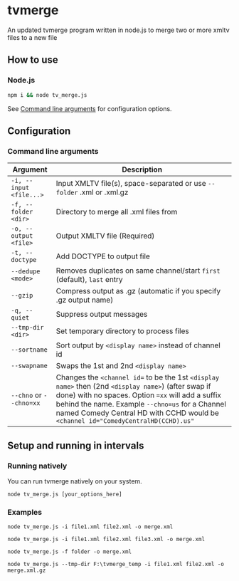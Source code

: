 # tvmerge

An updated tvmerge program written in node.js to merge two or more xmltv files to a new file

## How to use

### Node.js

```bash
npm i && node tv_merge.js
```

See [Command line arguments](#command-line-arguments) for configuration options.

## Configuration

### Command line arguments

| Argument                | Description                                                            |
| ----------------------- | ------------------------------------------------------------------------ |
| `-i, --input <file...>` | Input XMLTV file(s), space-separated or use `--folder` .xml or .xml.gz   |
| `-f, --folder <dir>`    | Directory to merge all .xml files from                                   |
| `-o, --output <file>`   | Output XMLTV file (Required)                                             |
| `-t, --doctype`         | Add DOCTYPE to output file                                               |
| `--dedupe <mode>`       | Removes duplicates on same channel/start `first` (default), `last` entry |
| `--gzip`                | Compress output as .gz (automatic if you specify .gz output name)        |
| `-q, --quiet`           | Suppress output messages                                                 |
| `--tmp-dir <dir>`       | Set temporary directory to process files                                 |
| `--sortname`            | Sort output by `<display name>` instead of channel id                    |
| `--swapname`            | Swaps the 1st and 2nd `<display name>`                                   |
| `--chno` or `--chno=xx` | Changes the `<channel id=` to be the 1st `<display name>` then (2nd `<display name>`)  (after swap if done) with no spaces. Option `=xx` will add a suffix behind the name.  Example `--chno=us` for a Channel named Comedy Central HD with CCHD would be `<channel id="ComedyCentralHD(CCHD).us"` |

## Setup and running in intervals

### Running natively

You can run tvmerge natively on your system. 


`node tv_merge.js [your_options_here]`

### Examples

`node tv_merge.js -i file1.xml file2.xml -o merge.xml`

`node tv_merge.js -i file1.xml file2.xml file3.xml -o merge.xml`

`node tv_merge.js -f folder -o merge.xml`

`node tv_merge.js --tmp-dir F:\tvmerge_temp -i file1.xml file2.xml -o merge.xml.gz`






